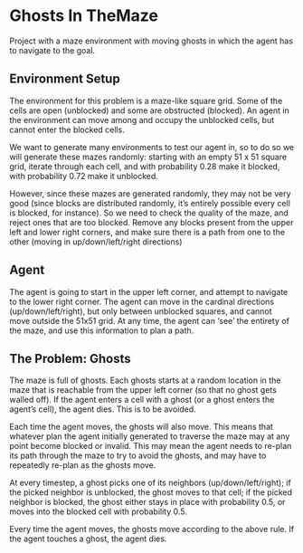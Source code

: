 # Ghosts In TheMaze
Project with a maze environment with moving ghosts in which the agent has to navigate to the goal.

## Environment Setup
The environment for this problem is a maze-like square grid. Some of the cells are open (unblocked) and some are obstructed (blocked). An agent in the environment can move among and occupy the unblocked cells, but cannot enter the blocked cells.

We want to generate many environments to test our agent in, so to do so we will generate these mazes randomly:
starting with an empty 51 x 51 square grid, iterate through each cell, and with probability 0.28 make it blocked, with probability 0.72 make it unblocked.

However, since these mazes are generated randomly, they may not be very good (since blocks are distributed randomly, it’s entirely possible every cell is blocked, for instance). So we need to check the quality of the maze, and reject ones that are too blocked. Remove any blocks present from the upper left and lower right corners, and make sure there is a path from one to the other (moving in up/down/left/right directions)

## Agent
The agent is going to start in the upper left corner, and attempt to navigate to the lower right corner. The agent can move in the cardinal directions (up/down/left/right), but only between unblocked squares, and cannot move outside the 51x51 grid. At any time, the agent can ‘see’ the entirety of the maze, and use this information to plan a path.

## The Problem: Ghosts
The maze is full of ghosts. Each ghosts starts at a random location in the maze that is reachable from the upper left corner (so that no ghost gets walled off). If the agent enters a cell with a ghost (or a ghost enters the agent’s cell), the agent dies. This is to be avoided.

Each time the agent moves, the ghosts will also move. This means that whatever plan the agent initially generated to traverse the maze may at any point become blocked or invalid. This may mean the agent needs to re-plan its path through the maze to try to avoid the ghosts, and may have to repeatedly re-plan as the ghosts move.

At every timestep, a ghost picks one of its neighbors (up/down/left/right); if the picked neighbor is unblocked, the ghost moves to that cell; if the picked neighbor is blocked, the ghost either stays in place with probability 0.5, or moves into the blocked cell with probability 0.5. 

Every time the agent moves, the ghosts move according to the above rule. If the agent touches a ghost, the agent dies.

